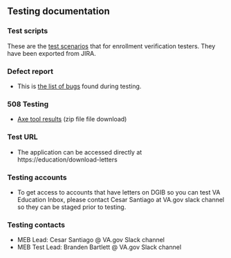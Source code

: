 ## Testing documentation

### Test scripts
These are the [test scenarios](./VA-Education-Inbox-jira-test-plan.docx) that for enrollment verification testers. They have been exported from JIRA.

### Defect report
- This is [the list of bugs](./Letters-bugs.csv) found during testing.

### 508 Testing
- [Axe tool results](./axeDt-reports_educationLetters.zip) (zip file file download)

### Test URL
- The application can be accessed directly at https://education/download-letters

### Testing accounts
- To get access to accounts that have letters on DGIB so you can test VA Education Inbox, please contact Cesar Santiago at VA.gov slack channel so they can be staged prior to testing.

### Testing contacts
- MEB Lead: Cesar Santiago @ VA.gov Slack channel
- MEB Test Lead: Branden Bartlett @ VA.gov Slack channel
